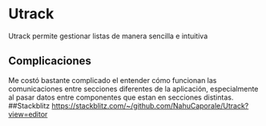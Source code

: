 # Utrack
Utrack permite gestionar listas de manera sencilla e intuitiva
## Complicaciones
Me costó bastante complicado el entender cómo funcionan las comunicaciones entre secciones diferentes de la aplicación, especialmente al pasar datos entre componentes que estan en secciones distintas.
##Stackblitz
https://stackblitz.com/~/github.com/NahuCaporale/Utrack?view=editor
